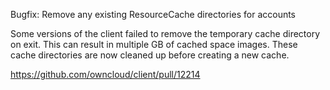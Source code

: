 Bugfix: Remove any existing ResourceCache directories for accounts

Some versions of the client failed to remove the temporary cache
directory on exit. This can result in multiple GB of cached space
images. These cache directories are now cleaned up before creating a new
cache.

https://github.com/owncloud/client/pull/12214
